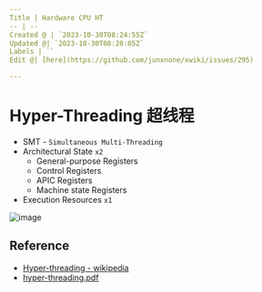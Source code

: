 ```yaml
---
Title | Hardware CPU HT
-- | --
Created @ | `2023-10-30T08:24:55Z`
Updated @| `2023-10-30T08:28:05Z`
Labels | ``
Edit @| [here](https://github.com/junxnone/xwiki/issues/295)

---
```

# Hyper-Threading 超线程
- SMT - `Simultaneous Multi-Threading`
- Architectural State `x2`
  - General-purpose Registers
  - Control Registers
  - APIC Registers
  - Machine state Registers
- Execution Resources `x1`

![image](https://github.com/junxnone/xwiki/assets/2216970/f61af5a3-5d48-4d5f-81bd-9e3ca115d42b)

## Reference
- [Hyper-threading - wikipedia](https://en.wikipedia.org/wiki/Hyper-threading)
- [hyper-threading.pdf](https://github.com/junxnone/xwiki/files/13202670/hyper-threading.pdf)

